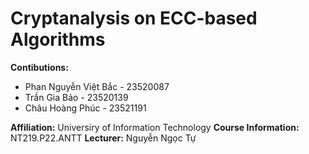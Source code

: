 # Cryptanalysis on ECC-based Algorithms
**Contibutions:**
- Phan Nguyễn Việt Bắc - 23520087
- Trần Gia Bảo         - 23520139
- Châu Hoàng Phúc - 23521191

**Affiliation:**
Universiry of Information Technology
**Course Information:**
NT219.P22.ANTT
**Lecturer:** 
Nguyễn Ngọc Tự






